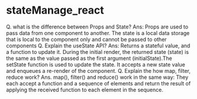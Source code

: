 # stateManage_react
Q. what is the difference between Props and State?
Ans: Props are used to pass data from one component to another. The state is a local data storage that is local to the component only and cannot be passed to other components
Q. Explain the useState API?
Ans: Returns a stateful value, and a function to update it. During the initial render, the returned state (state) is the same as the value passed as the first argument (initialState).The setState function is used to update the state. It accepts a new state value and enqueues a re-render of the component.
Q. Explain the how map, filter, reduce work?
Ans. map(), filter() and reduce() work in the same way: They each accept a function and a sequence of elements and return the result of applying the received function to each element in the sequence.
